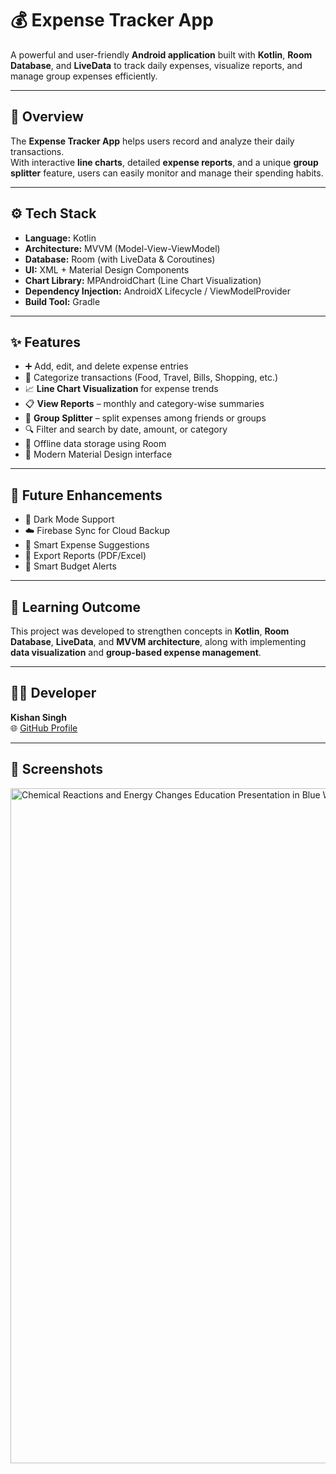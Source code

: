 # 💰 Expense Tracker App

A powerful and user-friendly **Android application** built with **Kotlin**, **Room Database**, and **LiveData** to track daily expenses, visualize reports, and manage group expenses efficiently.

---

## 📱 Overview
The **Expense Tracker App** helps users record and analyze their daily transactions.  
With interactive **line charts**, detailed **expense reports**, and a unique **group splitter** feature, users can easily monitor and manage their spending habits.

---

## ⚙️ Tech Stack
- **Language:** Kotlin  
- **Architecture:** MVVM (Model-View-ViewModel)  
- **Database:** Room (with LiveData & Coroutines)  
- **UI:** XML + Material Design Components  
- **Chart Library:** MPAndroidChart (Line Chart Visualization)  
- **Dependency Injection:** AndroidX Lifecycle / ViewModelProvider  
- **Build Tool:** Gradle  

---

## ✨ Features
- ➕ Add, edit, and delete expense entries  
- 📂 Categorize transactions (Food, Travel, Bills, Shopping, etc.)  
- 📈 **Line Chart Visualization** for expense trends  
- 📋 **View Reports** – monthly and category-wise summaries  
- 👥 **Group Splitter** – split expenses among friends or groups  
- 🔍 Filter and search by date, amount, or category  
- 💾 Offline data storage using Room  
- 🎨 Modern Material Design interface  

---

## 🚀 Future Enhancements
- 🌙 Dark Mode Support  
- ☁️ Firebase Sync for Cloud Backup  
- 🤖 Smart Expense Suggestions  
- 📄 Export Reports (PDF/Excel)  
- 🔔 Smart Budget Alerts  

---

## 🧠 Learning Outcome
This project was developed to strengthen concepts in **Kotlin**, **Room Database**, **LiveData**, and **MVVM architecture**, along with implementing **data visualization** and **group-based expense management**.

---

## 🧑‍💻 Developer
**Kishan Singh**  
🌐 [GitHub Profile](https://github.com/Kishan9565)

---

## 📸 Screenshots 
<img width="1920" height="1080" alt="Chemical Reactions and Energy Changes Education Presentation in Blue White Flat Cartoon Style" src="https://github.com/user-attachments/assets/6dfa1504-01d6-4fb1-99c2-fecc1e9f43f8" />

